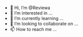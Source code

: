 - 👋 Hi, I’m @Reviewa
- 👀 I’m interested in ...
- 🌱 I’m currently learning ...
- 💞️ I’m looking to collaborate on ...
- 📫 How to reach me ...

<!---
Reviewa/Reviewa is a ✨ special ✨ repository because its `README.md` (this file) appears on your GitHub profile.
You can click the Preview link to take a look at your changes.
--->
